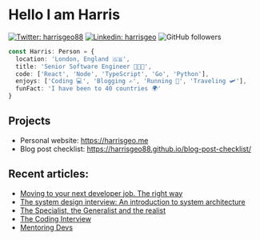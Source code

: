 # Hello I am Harris

[![Twitter: harrisgeo88](https://img.shields.io/twitter/follow/harrisgeo88?style=social)](https://twitter.com/harrisgeo88)
[![Linkedin: harrisgeo](https://img.shields.io/badge/-Harris%20Geo-blue?style=flat-square&logo=Linkedin&logoColor=white&link=https://www.linkedin.com/in/charilaos-georgakakis/)](https://www.linkedin.com/in/charilaos-georgakakis/)
![GitHub followers](https://img.shields.io/github/followers/harrisgeo88?label=Follow&style=social)

```typescript
const Harris: Person = {
  location: 'London, England 🇬🇧',
  title: 'Senior Software Engineer 👨🏻‍💻',
  code: ['React', 'Node', 'TypeScript', 'Go', 'Python'],
  enjoys: ['Coding 💻', 'Blogging ✍', 'Running 🏃', 'Traveling 🛩'],
  funFact: 'I have been to 40 countries 🌍'
}
```

## Projects

- Personal website: https://harrisgeo.me
- Blog post checklist: https://harrisgeo88.github.io/blog-post-checklist/














## Recent articles:
- [Moving to your next developer job. The right way](https://www.harrisgeo.me/blogs/moving-to-your-next-developer-job-the-right-way)
- [The system design interview: An introduction to system architecture](https://www.harrisgeo.me/blogs/the-system-design-interview-an-introduction-to-system-architecture)
- [The Specialist, the Generalist and the realist](https://www.harrisgeo.me/blogs/the-specialist-the-generalist-and-the-realist)
- [The Coding Interview](https://www.harrisgeo.me/blogs/the-coding-interview)
- [Mentoring Devs](https://www.harrisgeo.me/blogs/mentoring-devs)